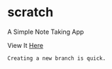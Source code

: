 # scratch

A Simple Note Taking App

View It [Here](http://notes.sangle7.com)

```
Creating a new branch is quick.
```